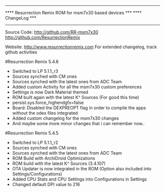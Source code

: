 **********************************************************
****  Resurrection Remix ROM for msm7x30 based devices ***
****                   ChangeLog					   ***
**********************************************************
  
  Source Code: http://github.com/RR-msm7x30
			   http://github.com/ResurrectionRemix
  
  Website: http://www.resurrectionremix.com
  For extended changelog, track github activities

#Resurrection Remix 5.4.6

- Switched to LP 5.1.1_r3
- Sources synched with CM ones
- Sources synched with the latest ones from ADC Team
- Added custom Activity for all the msm7x30 custom preferences
- Settings is now Dark Material themed
- ROM built again with the latest K^ Sources (For good this time)
- persist.sys.force_highendgfx=false
- Board: Disabled the DEXPREOPT flag in order to compile the apps without the odex files integrated
- Added custom changelog for the msm7x30 changes 
- And maybe some more minor changes that i can remember now..

  
#Resurrection Remix 5.4.5

- Switched to LP 5.1.1_r2
- Sources synched with CM ones
- Sources synched with the latest ones from ADC Team
- ROM Build with ArchiDroid Optimizations
- ROM build with the latest K^ Sources (3.4.107)
- OTA Updater is now integrated in the ROM (Option also included into Settings/Configurations)
- Added CPU Stats and CPU Settings into Configurations in Settings 
- Changed default DPI value to 216